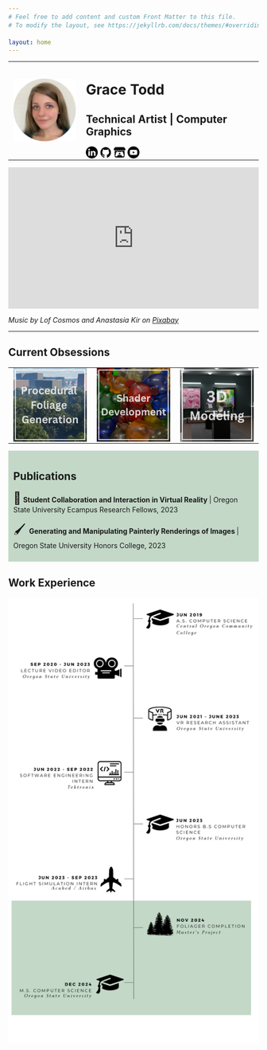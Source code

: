 ```yaml
---
# Feel free to add content and custom Front Matter to this file.
# To modify the layout, see https://jekyllrb.com/docs/themes/#overriding-theme-defaults

layout: home
---
```


<!-- Profile -->
<table style="border-collapse: collapse; border: none;">
  <tr style="border: none;">
    <td style="border: none; padding: 0 10px;">
      <img src="/images/new_profile.png" width=150px alt="Grace Todd">
    </td>
    <td style="border: none; padding: 0 10px;">
      <h1> Grace Todd </h1>
      <h2> Technical Artist |  Computer Graphics </h2>
      <a href="https://www.linkedin.com/in/grace-miriam-todd/"><img src='/images/icons/linkedin.svg' width=24px alt="LinkedIn"></a>
      <a href="https://github.com/toddgr"><img src='/images/icons/github.png' width=24px alt="GitHub"></a>
      <a href="https://igraceykay.itch.io/"><img src='/images/icons/itch.png' width=24px alt="itch.io"></a>
      <a href="https://www.youtube.com/channel/UClBUZ8AVW85HHcnr4olDssQ"><img src='/images/icons/youtube.png' width=24px alt="YouTube"></a>
    </td>
  </tr>
</table>

<!-- Demo Reel -->
<div style="position: relative; padding-bottom: 56.25%; height: 0; overflow: hidden; max-width: 100%; height: auto;">
  <iframe style="position: absolute; top: 0; left: 0; width: 100%; height: 100%;" src="https://www.youtube.com/embed/jTaPWsH2bd4?si=s_9fEsYVhaFy7HCM" title="YouTube video player" frameborder="0" allow="accelerometer; autoplay; clipboard-write; encrypted-media; gyroscope; picture-in-picture; web-share" referrerpolicy="strict-origin-when-cross-origin" allowfullscreen></iframe>
</div>

_Music by Lof Cosmos and Anastasia Kir on [Pixabay](https://pixabay.com/)_

---

## Current Obsessions

<table style="border-collapse: collapse; border: none;">
  <tr style="border: none;">
    <td style="border: none; padding: 0 10px;">
      <a href="/projects/" style="text-decoration: none; color: inherit;">
      <img src="/images/Current_Obsessions/PCG.png" alt="Procedural Foliage Generation">
      </a>
    </td>
    <td style="border: none; padding: 0 10px;">
      <a href="/3d-stuff/" style="text-decoration: none; color: inherit;">
      <img src="/images/Current_Obsessions/Shaders.png" alt="Shader Development">
      </a>
    </td>
    <td style="border: none; padding: 0 10px;">
      <a href="/3d-stuff/" style="text-decoration: none; color: inherit;">
      <img src="/images/Current_Obsessions/3D_Modeling.png" alt="3D Modeling">
      </a>
    </td>
  </tr>
</table>

<div style="background-color: #c3d8c7; margin-bottom: 20px; padding: 10px;">
  <h2> Publications </h2>
  <p> <span style="font-size: 24px;">👾</span> <b>Student Collaboration and Interaction in Virtual Reality </b> | Oregon State University Ecampus Research Fellows, 2023 </p>
  <p> <span style="font-size: 24px;"> 🖌️ </span><b>Generating and Manipulating Painterly Renderings of Images </b> | Oregon State University Honors College, 2023 </p>
</div>

## Work Experience

<img src="/images/Work_Experience.png" alt="Work experience">